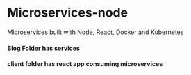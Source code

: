 # Microservices-node
Microservices built with Node, React, Docker and Kubernetes


#### Blog Folder has services
#### client folder has react app consuming microservices

